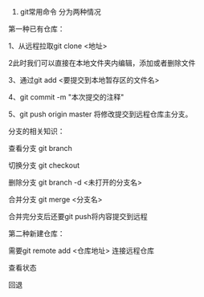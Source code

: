 1. git常用命令
分为两种情况

第一种已有仓库：

1、从远程拉取git clone <地址>

2此时我们可以直接在本地文件夹内编辑，添加或者删除文件

3、通过git add <要提交到本地暂存区的文件名>

4、git commit -m "本次提交的注释"

5、git push origin master 将修改提交到远程仓库主分支。

分支的相关知识：

查看分支 git branch

切换分支 git checkout

删除分支 git branch -d <未打开的分支名>

合并分支 git merge <分支名>

合并完分支后还要git push将内容提交到远程

第二种新建仓库：

需要git remote add <仓库地址> 连接远程仓库

查看状态

回退